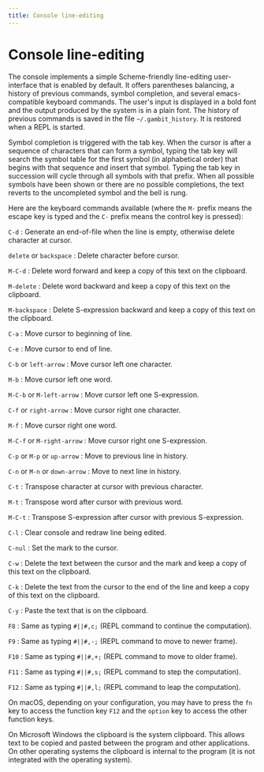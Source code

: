 ```yaml
---
title: Console line-editing
---
```


# Console line-editing

The console implements a simple Scheme-friendly line-editing user-interface that
is enabled by default. It offers parentheses balancing, a history of previous
commands, symbol completion, and several emacs-compatible keyboard commands. The
user's input is displayed in a bold font and the output produced by the system
is in a plain font. The history of previous commands is saved in the file
`~/.gambit_history`. It is restored when a REPL is started.

Symbol completion is triggered with the tab key. When the cursor is after a
sequence of characters that can form a symbol, typing the tab key will search
the symbol table for the first symbol (in alphabetical order) that begins with
that sequence and insert that symbol. Typing the tab key in succession will
cycle through all symbols with that prefix. When all possible symbols have been
shown or there are no possible completions, the text reverts to the uncompleted
symbol and the bell is rung.

Here are the keyboard commands available (where the `M-` prefix means the escape
key is typed and the `C-` prefix means the control key is pressed):

`C-d`
: Generate an end-of-file when the line is empty, otherwise delete character at
  cursor.

`delete` or `backspace`
: Delete character before cursor.

`M-C-d`
: Delete word forward and keep a copy of this text on the clipboard.

`M-delete`
: Delete word backward and keep a copy of this text on the clipboard.

`M-backspace`
: Delete S-expression backward and keep a copy of this text on the clipboard.

`C-a`
: Move cursor to beginning of line.

`C-e`
: Move cursor to end of line.

`C-b` or `left-arrow`
: Move cursor left one character.

`M-b`
: Move cursor left one word.

`M-C-b` or `M-left-arrow`
: Move cursor left one S-expression.

`C-f` or `right-arrow`
: Move cursor right one character.

`M-f`
: Move cursor right one word.

`M-C-f` or `M-right-arrow`
: Move cursor right one S-expression.

`C-p` or `M-p` or `up-arrow`
: Move to previous line in history.

`C-n` or `M-n` or `down-arrow`
: Move to next line in history.

`C-t`
: Transpose character at cursor with previous character.

`M-t`
: Transpose word after cursor with previous word.

`M-C-t`
: Transpose S-expression after cursor with previous S-expression.

`C-l`
: Clear console and redraw line being edited.

`C-nul`
: Set the mark to the cursor.

`C-w`
: Delete the text between the cursor and the mark and keep a copy of this text
  on the clipboard.

`C-k`
: Delete the text from the cursor to the end of the line and keep a copy of this
  text on the clipboard.

`C-y`
: Paste the text that is on the clipboard.

`F8`
: Same as typing `#||#,c;` (REPL command to continue the computation).

`F9`
: Same as typing `#||#,-;` (REPL command to move to newer frame).

`F10`
: Same as typing `#||#,+;` (REPL command to move to older frame).

`F11`
: Same as typing `#||#,s;` (REPL command to step the computation).

`F12`
: Same as typing `#||#,l;` (REPL command to leap the computation).

On macOS, depending on your configuration, you may have to press the `fn` key to
access the function key `F12` and the `option` key to access the other function
keys.

On Microsoft Windows the clipboard is the system clipboard. This allows text to
be copied and pasted between the program and other applications. On other
operating systems the clipboard is internal to the program (it is not integrated
with the operating system).



